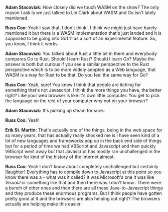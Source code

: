 **Adam Stacoviak:** How closely did we touch WASM on the show? The only reason I ask is we just talked to Lin Clark about WASM and Go isn't lately mentioned.

**Russ Cox:** Yeah I saw that, I don't think.. I think we might just have barely mentioned it but there is a WASM implementation that's just landed and it is supposed to be going into Go1.11 as a sort of an experimental feature. So, you know, I think it works.

**Adam Stacoviak:** You talked about Rust a little bit in there and everybody compares Go to Rust. Should I learn Rust? Should I learn Go? Maybe the answer is both but curious if you see a similar perspective to the Rust perspective which is to be more widely adopted as a Web language, that WASM is a way for Rust to be that. Do you feel the same way for Go?

**Russ Cox:** Yeah, sure! You know I think that people are itching for something that's not Javascript. I think the more things you have, the better right? Like your web browser is like it's own little computer. You get to pick the language on the rest of your computer why not on your browser?

**Adam Stacoviak:** It's picking up steam for sure..

**Russ Cox:** Yeah!

**Erik St. Martin:** That's actually one of the things, being in the web space for so many years, that has actually really shocked me is I have seen kind of a lot of new languages and frameworks pop up in the back end side of things but for a period of time we had VBScript and Javascript and then quickly VBScript went away but that Javascript has mostly ran unchallenged in the browser for kind of the history of the Internet almost.

**Russ Cox:** Yeah I don't know about completely unchallenged but certainly \[laughter\]
Everything has to compile down to Javascript at this point so you know there was a - what was it called? It was Microsoft's one it was like _VisualJ_ or something like that and then there was I don't know.. There were a bunch of other ones and then there are all these Java-to-Javascript things and they produce these enormous programs. But I think people have gotten pretty good at it and the browsers are also helping out right? The browsers actually are helping make this easier.
